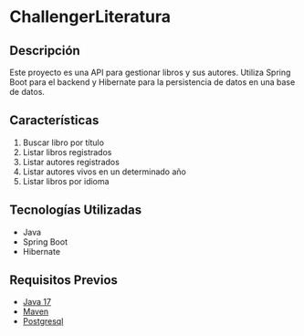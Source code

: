 # ChallengerLiteratura

## Descripción

Este proyecto es una API para gestionar libros y sus autores. Utiliza Spring Boot para el backend y Hibernate para la persistencia de datos en una base de datos.

## Características

1. Buscar libro por título
2. Listar libros registrados
3. Listar autores registrados
4. Listar autores vivos en un determinado año
5. Listar libros por idioma

## Tecnologías Utilizadas

- Java
- Spring Boot
- Hibernate

## Requisitos Previos

- [Java 17](https://www.oracle.com/java/technologies/javase-jdk17-downloads.html)
- [Maven](https://maven.apache.org/install.html)
- [Postgresql](https://www.postgresql.org/download/)

